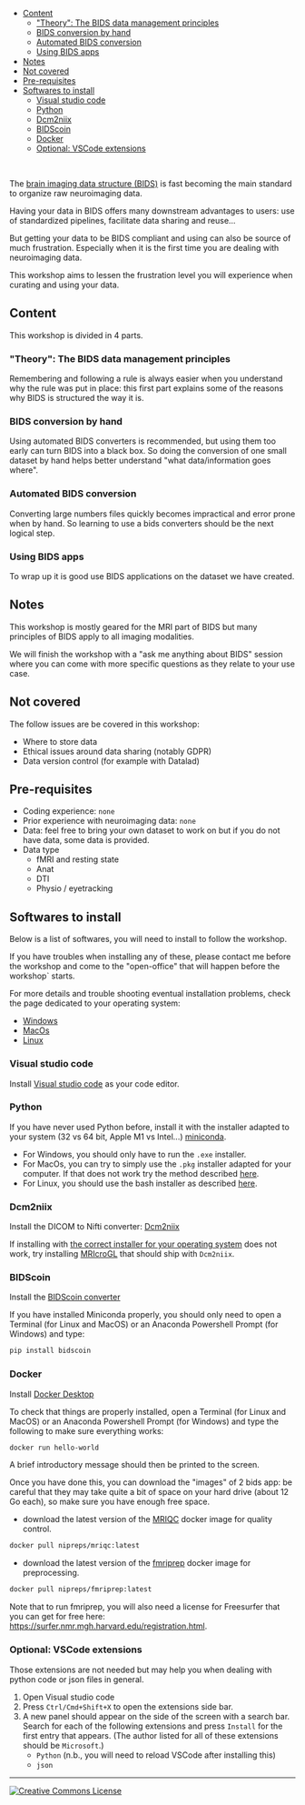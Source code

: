 - [Content](#content)
  - ["Theory": The BIDS data management principles](#theory-the-bids-data-management-principles)
  - [BIDS conversion by hand](#bids-conversion-by-hand)
  - [Automated BIDS conversion](#automated-bids-conversion)
  - [Using BIDS apps](#using-bids-apps)
- [Notes](#notes)
- [Not covered](#not-covered)
- [Pre-requisites](#pre-requisites)
- [Softwares to install](#softwares-to-install)
  - [Visual studio code](#visual-studio-code)
  - [Python](#python)
  - [Dcm2niix](#dcm2niix)
  - [BIDScoin](#bidscoin)
  - [Docker](#docker)
  - [Optional: VSCode extensions](#optional-vscode-extensions)

<br>

The
[brain imaging data structure (BIDS)](https://bids-specification.readthedocs.io/en/latest/)
is fast becoming the main standard to organize raw neuroimaging data.

Having your data in BIDS offers many downstream advantages to users: use of
standardized pipelines, facilitate data sharing and reuse…

But getting your data to be BIDS compliant and using can also be source of much
frustration. Especially when it is the first time you are dealing with
neuroimaging data.

This workshop aims to lessen the frustration level you will experience when
curating and using your data.

## Content

This workshop is divided in 4 parts.

### "Theory": The BIDS data management principles

Remembering and following a rule is always easier when you understand why the
rule was put in place: this first part explains some of the reasons why BIDS is
structured the way it is.

### BIDS conversion by hand

Using automated BIDS converters is recommended, but using them too early can
turn BIDS into a black box. So doing the conversion of one small dataset by hand
helps better understand "what data/information goes where".

### Automated BIDS conversion

Converting large numbers files quickly becomes impractical and error prone when
by hand. So learning to use a bids converters should be the next logical step.

### Using BIDS apps

To wrap up it is good use BIDS applications on the dataset we have created.

## Notes

This workshop is mostly geared for the MRI part of BIDS but many principles of
BIDS apply to all imaging modalities.

We will finish the workshop with a "ask me anything about BIDS" session where
you can come with more specific questions as they relate to your use case.

## Not covered

The follow issues are be covered in this workshop:

- Where to store data
- Ethical issues around data sharing (notably GDPR)
- Data version control (for example with Datalad)

## Pre-requisites

- Coding experience: `none`
- Prior experience with neuroimaging data: `none`
- Data: feel free to bring your own dataset to work on but if you do not have
  data, some data is provided.
- Data type
  - fMRI and resting state
  - Anat
  - DTI
  - Physio / eyetracking

## Softwares to install

Below is a list of softwares, you will need to install to follow the workshop.

If you have troubles when installing any of these, please contact me before the
workshop and come to the "open-office" that will happen before the workshop`
starts.

For more details and trouble shooting eventual installation problems, check the
page dedicated to your operating system:

- [Windows](./troubleshooting_install/win.md)
- [MacOs](./troubleshooting_install/macos.md)
- [Linux](./troubleshooting_install/linux.md)

### Visual studio code

Install [Visual studio code](https://code.visualstudio.com/) as your code
editor.

### Python

If you have never used Python before, install it with the installer adapted to
your system (32 vs 64 bit, Apple M1 vs Intel...)
[miniconda](https://docs.conda.io/en/latest/miniconda.html#latest-miniconda-installer-links).

- For Windows, you should only have to run the `.exe` installer.
- For MacOs, you can try to simply use the `.pkg` installer adapted for your
  computer. If that does not work try the method described
  [here](./troubleshooting_install/macos.md#python).
- For Linux, you should use the bash installer as described
  [here](./troubleshooting_install/linux.md#python).

### Dcm2niix

Install the DICOM to Nifti converter:
[Dcm2niix](https://www.nitrc.org/plugins/mwiki/index.php/dcm2nii:MainPage#Download)

If installing with
[the correct installer for your operating system](https://github.com/rordenlab/dcm2niix/releases)
does not work, try installing
[MRIcroGL](https://www.nitrc.org/frs/?group_id=889) that should ship with
`Dcm2niix`.

### BIDScoin

Install the [BIDScoin converter](https://bidscoin.readthedocs.io/en/stable/)

If you have installed Miniconda properly, you should only need to open a
Terminal (for Linux and MacOS) or an Anaconda Powershell Prompt (for Windows)
and type:

```bash
pip install bidscoin
```

### Docker

Install [Docker Desktop](https://www.docker.com/)

To check that things are properly installed, open a Terminal (for Linux and
MacOS) or an Anaconda Powershell Prompt (for Windows) and type the following to
make sure everything works:

```bash
docker run hello-world
```

A brief introductory message should then be printed to the screen.

Once you have done this, you can download the "images" of 2 bids app: be careful
that they may take quite a bit of space on your hard drive (about 12 Go each),
so make sure you have enough free space.

- download the latest version of the
  [MRIQC](https://mriqc.readthedocs.io/en/latest/) docker image for quality
  control.

```bash
docker pull nipreps/mriqc:latest
```

- download the latest version of the [fmriprep](https://fmriprep.org/en/stable/)
  docker image for preprocessing.

```bash
docker pull nipreps/fmriprep:latest
```

Note that to run fmriprep, you will also need a license for Freesurfer that you
can get for free here: https://surfer.nmr.mgh.harvard.edu/registration.html.

### Optional: VSCode extensions

Those extensions are not needed but may help you when dealing with python code
or json files in general.

1. Open Visual studio code
2. Press `Ctrl/Cmd+Shift+X` to open the extensions side bar.
3. A new panel should appear on the side of the screen with a search bar. Search
   for each of the following extensions and press `Install` for the first entry
   that appears. (The author listed for all of these extensions should be
   `Microsoft`.)
   - `Python` (n.b., you will need to reload VSCode after installing this)
   - `json`

<footer>
    <hr>
    <a rel="license" href="http://creativecommons.org/licenses/by/4.0/">
        <img alt="Creative Commons License" style="border-width:0" src="https://i.creativecommons.org/l/by/4.0/88x31.png"/>
    </a>
</footer>
